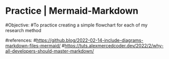 # Practice | Mermaid-Markdown
  #Objective:
  #To practice creating a simple flowchart for each of my research method
  
  #references:
  #https://github.blog/2022-02-14-include-diagrams-markdown-files-mermaid/
  #https://tuts.alexmercedcoder.dev/2022/2/why-all-developers-should-master-markdown/
  
  
  
